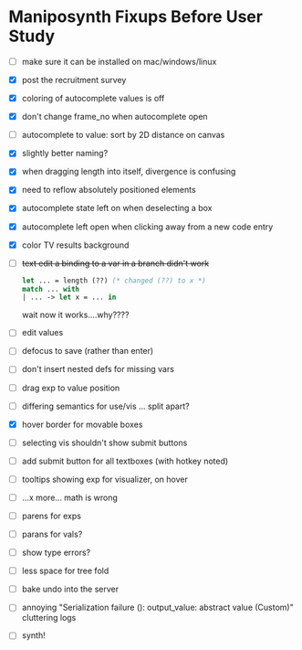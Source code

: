 # Maniposynth Fixups Before User Study

- [ ] make sure it can be installed on mac/windows/linux

- [x] post the recruitment survey

- [x] coloring of autocomplete values is off

- [x] don't change frame_no when autocomplete open

- [ ] autocomplete to value: sort by 2D distance on canvas

- [x] slightly better naming?

- [x] when dragging length into itself, divergence is confusing

- [x] need to reflow absolutely positioned elements

- [x] autocomplete state left on when deselecting a box

- [x] autocomplete left open when clicking away from a new code entry

- [x] color TV results background

- [ ] ~~text edit a binding to a var in a branch didn't work~~

  ```ocaml
  let ... = length (??) (* changed (??) to x *)
  match ... with 
  | ... -> let x = ... in
  ```

  wait now it works....why????

- [ ] edit values

- [ ] defocus to save (rather than enter)

- [ ] don't insert nested defs for missing vars

- [ ] drag exp to value position

- [ ] differing semantics for use/vis ... split apart?

- [x] hover border for movable boxes

- [ ] selecting vis shouldn't show submit buttons

- [ ] add submit button for all textboxes (with hotkey noted)

- [ ] tooltips showing exp for visualizer, on hover

- [ ] ...x more... math is wrong

- [ ] parens for exps

- [ ] parans for vals?

- [ ] show type errors?

- [ ] less space for tree fold

- [ ] bake undo into the server

- [ ] annoying "Serialization failure (): output_value: abstract value (Custom)" cluttering logs

- [ ] synth!

